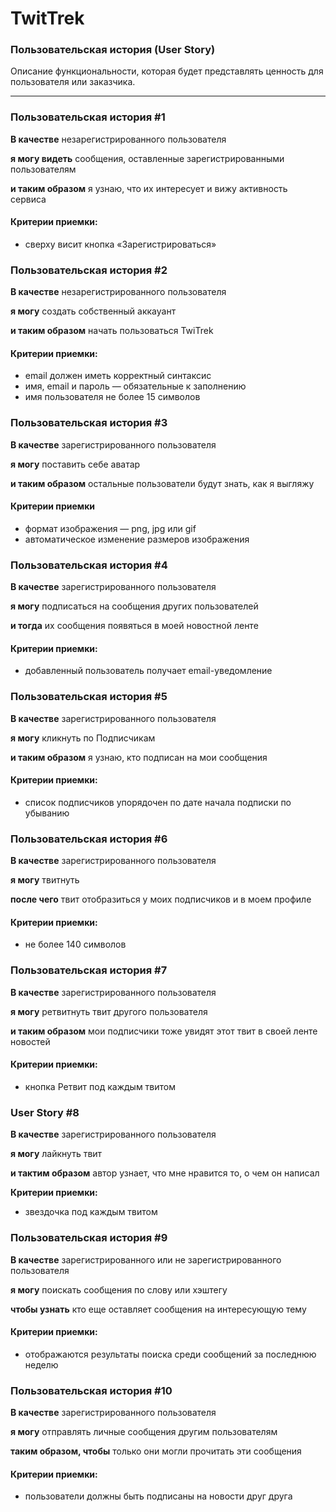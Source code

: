 # TwitTrek

### Пользовательская история (User Story)

Описание функциональности, которая будет представлять ценность для пользователя или заказчика. 

---

### Пользовательская история #1

**В качестве** незарегистрированного пользователя

**я могу видеть** сообщения, оставленные зарегистрированными пользователям

**и таким образом** я узнаю, что их интересует и вижу активность сервиса

#### Критерии приемки:

 * сверху висит кнопка «Зарегистрироваться»

### Пользовательская история #2

**В качестве** незарегистрированного пользователя

**я могу** создать собственный аккауант

**и таким образом** начать пользоваться TwiTrek

#### Критерии приемки:

* email должен иметь корректный синтаксис
* имя, email и пароль — обязательные к заполнению
* имя пользователя не более 15 символов

### Пользовательская история #3

**В качестве** зарегистрированного пользователя

**я могу** поставить себе аватар

**и таким образом** остальные пользователи будут знать, как я выгляжу

#### Критерии приемки

* формат изображения — png, jpg или gif
* автоматическое изменение размеров изображения

### Пользовательская история #4

**В качестве** зарегистрированного пользователя

**я могу** подписаться на сообщения других пользователей 

**и тогда** их сообщения появяться в моей новостной ленте 

#### Критерии приемки:

* добавленный пользователь получает email-уведомление

### Пользовательская история #5

**В качестве** зарегистрированного пользователя

**я могу** кликнуть по Подписчикам

**и таким образом** я узнаю, кто подписан на мои сообщения

#### Критерии приемки:

* список подписчиков упорядочен по дате начала подписки по убыванию

### Пользовательская история #6

**В качестве** зарегистрированного пользователя

**я могу** твитнуть

**после чего** твит отобразиться у моих подписчиков и в моем профиле

#### Критерии приемки:

* не более 140 символов

### Пользовательская история #7

**В качестве** зарегистрированного пользователя

**я могу** ретвитнуть твит другого пользователя

**и таким образом** мои подписчики тоже увидят этот твит в своей ленте новостей

#### Критерии приемки:

* кнопка Ретвит под каждым твитом

### User Story #8

**В качестве** зарегистрированного пользователя

**я могу** лайкнуть твит

**и тактим образом** автор узнает, что мне нравится то, о чем он написал

**Критерии приемки:**

* звездочка под каждым твитом

### Пользовательская история #9

**В качестве** зарегистрированного или не зарегистрированного пользователя

**я могу** поискать сообщения по слову или хэштегу

**чтобы узнать** кто еще оставляет сообщения на интересующую тему

#### Критерии приемки:

* отображаются результаты поиска среди сообщений за последнюю неделю

### Пользовательская история #10

**В качестве** зарегистрированного пользователя

**я могу** отправлять личные сообщения другим пользователям

**таким образом, чтобы** только они могли прочитать эти сообщения

#### Критерии приемки:

* пользователи должны быть подписаны на новости друг друга
